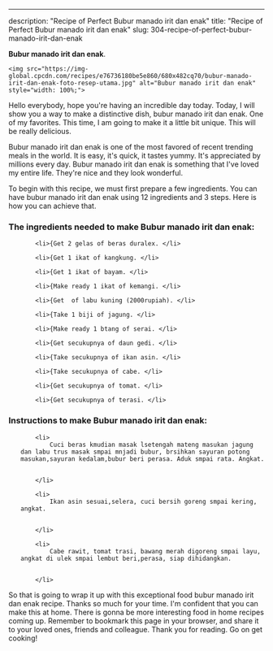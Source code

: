 ---
description: "Recipe of Perfect Bubur manado irit dan enak"
title: "Recipe of Perfect Bubur manado irit dan enak"
slug: 304-recipe-of-perfect-bubur-manado-irit-dan-enak

<p>
	<strong>Bubur manado irit dan enak</strong>. 
	
</p>
<p>
	
	<img src="https://img-global.cpcdn.com/recipes/e76736180be5e860/680x482cq70/bubur-manado-irit-dan-enak-foto-resep-utama.jpg" alt="Bubur manado irit dan enak" style="width: 100%;">
	
	
</p>
<p>
	Hello everybody, hope you're having an incredible day today. Today, I will show you a way to make a distinctive dish, bubur manado irit dan enak. One of my favorites. This time, I am going to make it a little bit unique. This will be really delicious.
</p>
	
<p>
	
</p>
<p>
	Bubur manado irit dan enak is one of the most favored of recent trending meals in the world. It is easy, it's quick, it tastes yummy. It's appreciated by millions every day. Bubur manado irit dan enak is something that I've loved my entire life. They're nice and they look wonderful.
</p>

<p>
To begin with this recipe, we must first prepare a few ingredients. You can have bubur manado irit dan enak using 12 ingredients and 3 steps. Here is how you can achieve that.
</p>

<h3>The ingredients needed to make Bubur manado irit dan enak:</h3>

<ol>
	
		<li>{Get 2 gelas of beras duralex. </li>
	
		<li>{Get 1 ikat of kangkung. </li>
	
		<li>{Get 1 ikat of bayam. </li>
	
		<li>{Make ready 1 ikat of kemangi. </li>
	
		<li>{Get  of labu kuning (2000rupiah). </li>
	
		<li>{Take 1 biji of jagung. </li>
	
		<li>{Make ready 1 btang of serai. </li>
	
		<li>{Get secukupnya of daun gedi. </li>
	
		<li>{Take secukupnya of ikan asin. </li>
	
		<li>{Take secukupnya of cabe. </li>
	
		<li>{Get secukupnya of tomat. </li>
	
		<li>{Get secukupnya of terasi. </li>
	
</ol>
<p>
	
</p>

<h3>Instructions to make Bubur manado irit dan enak:</h3>

<ol>
	
		<li>
			Cuci beras kmudian masak lsetengah mateng masukan jagung dan labu trus masak smpai mnjadi bubur, brsihkan sayuran potong masukan,sayuran kedalam,bubur beri perasa. Aduk smpai rata. Angkat.
			
			
		</li>
	
		<li>
			Ikan asin sesuai,selera, cuci bersih goreng smpai kering, angkat.
			
			
		</li>
	
		<li>
			Cabe rawit, tomat trasi, bawang merah digoreng smpai layu, angkat di ulek smpai lembut beri,perasa, siap dihidangkan.
			
			
		</li>
	
</ol>

<p>
	
</p>

<p>
	So that is going to wrap it up with this exceptional food bubur manado irit dan enak recipe. Thanks so much for your time. I'm confident that you can make this at home. There is gonna be more interesting food in home recipes coming up. Remember to bookmark this page in your browser, and share it to your loved ones, friends and colleague. Thank you for reading. Go on get cooking!
</p>
